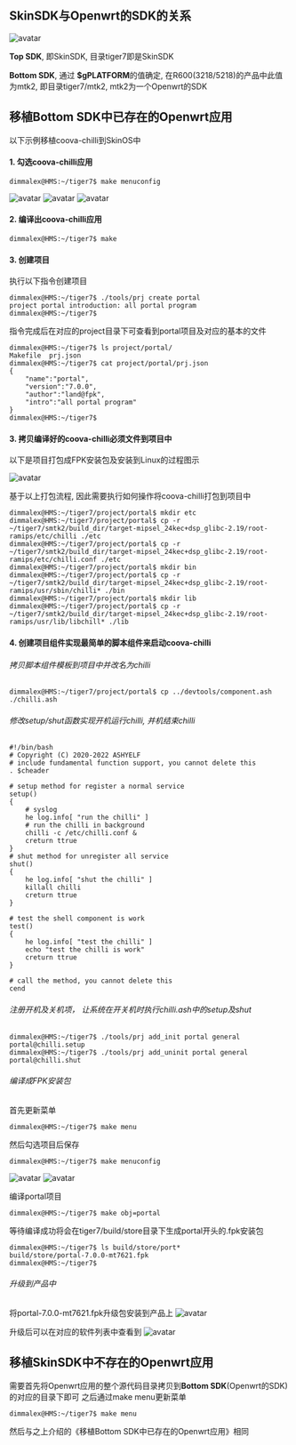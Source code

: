 ## SkinSDK与Openwrt的SDK的关系

![avatar](./porting_openwrt_relation.png)

**Top SDK**, 即SkinSDK, 目录tiger7即是SkinSDK

**Bottom SDK**, 通过 **$gPLATFORM**的值确定, 在R600(3218/5218)的产品中此值为mtk2, 即目录tiger7/mtk2, mtk2为一个Openwrt的SDK



## 移植Bottom SDK中已存在的Openwrt应用
以下示例移植coova-chilli到SkinOS中
#### 1. 勾选coova-chilli应用
```
dimmalex@HMS:~/tiger7$ make menuconfig
```
![avatar](./porting_openwrt_chilli.png)
![avatar](./porting_openwrt_chilli2.png)
![avatar](./porting_openwrt_chilli3.png)

#### 2. 编译出coova-chilli应用
```
dimmalex@HMS:~/tiger7$ make
```

#### 3. 创建项目
执行以下指令创建项目
```
dimmalex@HMS:~/tiger7$ ./tools/prj create portal
project portal introduction: all portal program
dimmalex@HMS:~/tiger7$ 
```
指令完成后在对应的project目录下可查看到portal项目及对应的基本的文件
```
dimmalex@HMS:~/tiger7$ ls project/portal/
Makefile  prj.json
dimmalex@HMS:~/tiger7$ cat project/portal/prj.json 
{
    "name":"portal",
    "version":"7.0.0",
    "author":"land@fpk",
    "intro":"all portal program"
}
dimmalex@HMS:~/tiger7$ 
```

#### 3. 拷贝编译好的coova-chilli必须文件到项目中

以下是项目打包成FPK安装包及安装到Linux的过程图示

![avatar](./porting_openwrt_fpkinstall.png)

基于以上打包流程, 因此需要执行如何操作将coova-chilli打包到项目中

```
dimmalex@HMS:~/tiger7/project/portal$ mkdir etc
dimmalex@HMS:~/tiger7/project/portal$ cp -r ~/tiger7/smtk2/build_dir/target-mipsel_24kec+dsp_glibc-2.19/root-ramips/etc/chilli ./etc
dimmalex@HMS:~/tiger7/project/portal$ cp -r ~/tiger7/smtk2/build_dir/target-mipsel_24kec+dsp_glibc-2.19/root-ramips/etc/chilli.conf ./etc
dimmalex@HMS:~/tiger7/project/portal$ mkdir bin
dimmalex@HMS:~/tiger7/project/portal$ cp -r ~/tiger7/smtk2/build_dir/target-mipsel_24kec+dsp_glibc-2.19/root-ramips/usr/sbin/chilli* ./bin
dimmalex@HMS:~/tiger7/project/portal$ mkdir lib
dimmalex@HMS:~/tiger7/project/portal$ cp -r ~/tiger7/smtk2/build_dir/target-mipsel_24kec+dsp_glibc-2.19/root-ramips/usr/lib/libchill* ./lib
```

#### 4. 创建项目组件实现最简单的脚本组件来启动coova-chilli

###### 拷贝脚本组件模板到项目中并改名为chilli
```
dimmalex@HMS:~/tiger7/project/portal$ cp ../devtools/component.ash ./chilli.ash
```
###### 修改setup/shut函数实现开机运行chilli, 并机结束chilli
```
#!/bin/bash
# Copyright (C) 2020-2022 ASHYELF
# include fundamental function support, you cannot delete this
. $cheader

# setup method for register a normal service
setup()
{
    # syslog
    he log.info[ "run the chilli" ]
    # run the chilli in background
    chilli -c /etc/chilli.conf &
    creturn ttrue
}
# shut method for unregister all service
shut()
{
    he log.info[ "shut the chilli" ]
    killall chilli
    creturn ttrue
}

# test the shell component is work
test()
{
    he log.info[ "test the chilli" ]
    echo "test the chilli is work"
    creturn ttrue
}

# call the method, you cannot delete this
cend
```
###### 注册开机及关机项， 让系统在开关机时执行chilli.ash中的setup及shut
```
dimmalex@HMS:~/tiger7$ ./tools/prj add_init portal general portal@chilli.setup
dimmalex@HMS:~/tiger7$ ./tools/prj add_uninit portal general portal@chilli.shut
```


###### 编译成FPK安装包
首先更新菜单
```
dimmalex@HMS:~/tiger7$ make menu
```

然后勾选项目后保存
```
dimmalex@HMS:~/tiger7$ make menuconfig
```
![avatar](./porting_openwrt_portal.png)
![avatar](./porting_openwrt_portal2.png)

编译portal项目
```
dimmalex@HMS:~/tiger7$ make obj=portal
```
等待编译成功将会在tiger7/build/store目录下生成portal开头的.fpk安装包
```
dimmalex@HMS:~/tiger7$ ls build/store/port*
build/store/portal-7.0.0-mt7621.fpk
dimmalex@HMS:~/tiger7$ 
```

###### 升级到产品中
将portal-7.0.0-mt7621.fpk升级包安装到产品上
![avatar](./porting_openwrt_upgrade.png)

升级后可以在对应的软件列表中查看到
![avatar](./porting_openwrt_upgrade2.png)


## 移植SkinSDK中不存在的Openwrt应用

需要首先将Openwrt应用的整个源代码目录拷贝到**Bottom SDK**(Openwrt的SDK)的对应的目录下即可
之后通过make menu更新菜单
```
dimmalex@HMS:~/tiger7$ make menu
```
然后与之上介绍的《移植Bottom SDK中已存在的Openwrt应用》相同


